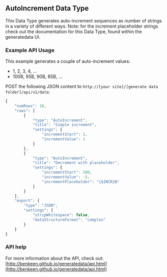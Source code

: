 ## AutoIncrement Data Type

This Data Type generates auto-increment sequences as number of strings in a variety of different ways. Note: for the 
increment placeholder strings check out the documentation for this Data Type, found within the generatedata UI.

### Example API Usage

This example generates a couple of auto-increment values: 
- 1, 2, 3, 4, ...
- 100B, 95B, 90B, 85B, ...

POST the following JSON content to `http://[your site]/[generate data folder]/api/v1/data`:

```javascript
{
    "numRows": 10,
    "rows": [
        {
            "type": "AutoIncrement",
            "title": "Simple increment",
            "settings": {
                "incrementStart": 1,
                "incrementValue": 1
            }
        },
        {
            "type": "AutoIncrement",
            "title": "Decrement with placeholder",
            "settings": {
                "incrementStart": 100,
                "incrementValue": -5,
                "incrementPlaceholder": "{$INCR}B"
            }
        }
    ],
    "export": {
        "type": "JSON",
        "settings": {
            "stripWhitespace": false,
            "dataStructureFormat": "complex"
        }
    }
}
```

### API help

For more information about the API, check out:
[http://benkeen.github.io/generatedata/api.html](http://benkeen.github.io/generatedata/api.html)
